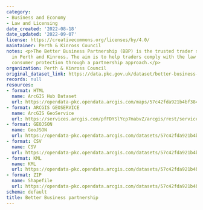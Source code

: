 ```yaml
---
category:
- Business and Economy
- Law and Licensing
date_created: '2022-08-18'
date_updated: '2022-09-07'
license: https://creativecommons.org/licenses/by/4.0/
maintainer: Perth & Kinross Council
notes: <p>The Better Business Partnership (BBP) is the trusted trader scheme operating
  in Perth and Kinross. The aim is to help traders comply with the law while improving
  consumer protection through a partnership approach.</p>
organization: Perth & Kinross Council
original_dataset_link: https://data.pkc.gov.uk/dataset/better-business-partnership
records: null
resources:
- format: HTML
  name: ArcGIS Hub Dataset
  url: https://opendata-pkc.opendata.arcgis.com/maps/57c42fda921b4bf3844a7a377ad2c7d5_0
- format: ARCGIS GEOSERVICE
  name: ArcGIS GeoService
  url: https://services.arcgis.com/pfFDYSlYcp7mabvZ/arcgis/rest/services/Better_Business_partnership/FeatureServer/0
- format: GEOJSON
  name: GeoJSON
  url: https://opendata-pkc.opendata.arcgis.com/datasets/57c42fda921b4bf3844a7a377ad2c7d5_0.geojson?outSR=%7B%22latestWkid%22%3A27700%2C%22wkid%22%3A27700%7D
- format: CSV
  name: CSV
  url: https://opendata-pkc.opendata.arcgis.com/datasets/57c42fda921b4bf3844a7a377ad2c7d5_0.csv?outSR=%7B%22latestWkid%22%3A27700%2C%22wkid%22%3A27700%7D
- format: KML
  name: KML
  url: https://opendata-pkc.opendata.arcgis.com/datasets/57c42fda921b4bf3844a7a377ad2c7d5_0.kml?outSR=%7B%22latestWkid%22%3A27700%2C%22wkid%22%3A27700%7D
- format: ZIP
  name: Shapefile
  url: https://opendata-pkc.opendata.arcgis.com/datasets/57c42fda921b4bf3844a7a377ad2c7d5_0.zip?outSR=%7B%22latestWkid%22%3A27700%2C%22wkid%22%3A27700%7D
schema: default
title: Better Business partnership
---
```

